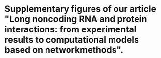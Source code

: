 # Supplementary figures of our article "Long noncoding RNA and protein interactions: from experimental results to computational models based on networkmethods".
